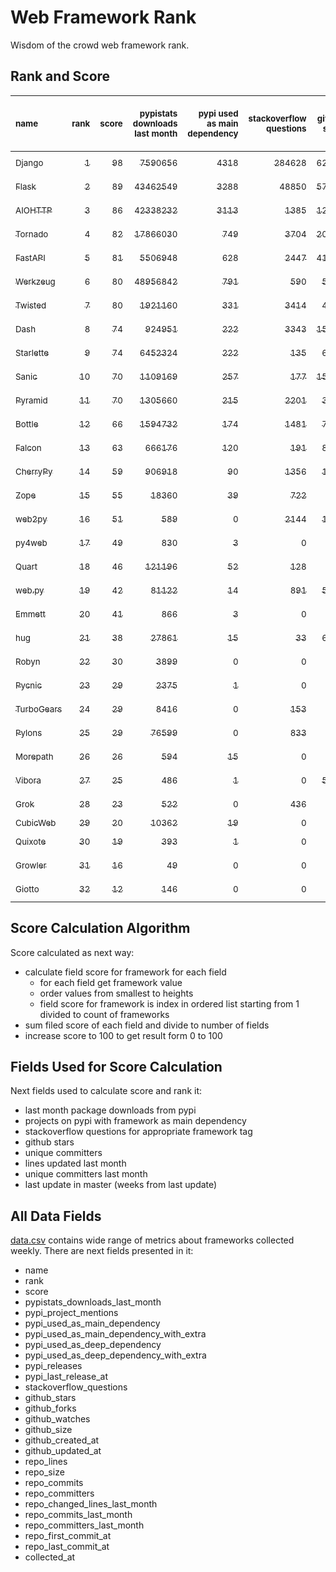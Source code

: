 # Web Framework Rank
Wisdom of the crowd web framework rank.

## Rank and Score
<sub>name</sub> | <sub>rank</sub> | <sub>score</sub> | <sub>pypistats downloads last month</sub> | <sub>pypi used as main dependency</sub> | <sub>stackoverflow questions</sub> | <sub>github stars</sub> | <sub>repo unique committers</sub> | <sub>repo changed lines last month</sub> | <sub>repo unique committers last month</sub> | <sub>repo last commit</sub>
:--- | ---: | ---: | ---: | ---: | ---: | ---: | ---: | ---: | ---: | ---:
[<sub>Django</sub>](https://github.com/django/django "first commit: 2005-07-13") | [<sub>1</sub>](# "  +0 last week") | [<sub>98</sub>](# "  +2 last week") | [<sub>7590656</sub>](# "  #5 in pypistats downloads last month +2.87% last week") | [<sub>4318</sub>](# "  #1 in pypi used as main dependency +0.23% last week") | [<sub>284628</sub>](# "  #1 in stackoverflow questions +0.18% last week") | [<sub>62314</sub>](# "  #1 in github stars +0.25% last week") | [<sub>2649</sub>](# "  #1 in repo unique committers +0.23% last week") | [<sub>250325</sub>](# "▲ #1 in repo changed lines last month +3849.59% last week") | [<sub>40</sub>](# "  #1 in repo unique committers last month -2.44% last week") | [<sub>2022-02-12</sub>](# "  #1 in repo last commit 1 week ago")
[<sub>Flask</sub>](https://github.com/pallets/flask "first commit: 2010-04-06; uses: Werkzeug") | [<sub>2</sub>](# "▲ +4 last week") | [<sub>89</sub>](# "▲ +11 last week") | [<sub>43462549</sub>](# "  #2 in pypistats downloads last month -3.3% last week") | [<sub>3288</sub>](# "  #2 in pypi used as main dependency +0.37% last week") | [<sub>48850</sub>](# "  #2 in stackoverflow questions +0.11% last week") | [<sub>57916</sub>](# "  #2 in github stars +0.15% last week") | [<sub>772</sub>](# "  #2 in repo unique committers +0.65% last week") | [<sub>1527</sub>](# "▲ #10 in repo changed lines last month +613.55% last week") | [<sub>7</sub>](# "▲ #6 in repo unique committers last month +600.0% last week") | [<sub>2022-02-09</sub>](# "▲ #4 in repo last commit 1 week ago")
[<sub>AIOHTTP</sub>](https://github.com/aio-libs/aiohttp "first commit: 2013-10-01") | [<sub>3</sub>](# "▲ +2 last week") | [<sub>86</sub>](# "▲ +4 last week") | [<sub>42338232</sub>](# "  #3 in pypistats downloads last month -2.33% last week") | [<sub>3113</sub>](# "  #3 in pypi used as main dependency +0.48% last week") | [<sub>1385</sub>](# "  #10 in stackoverflow questions +0.65% last week") | [<sub>12133</sub>](# "  #7 in github stars +0.2% last week") | [<sub>657</sub>](# "  #3 in repo unique committers +0.15% last week") | [<sub>720</sub>](# "▼ #12 in repo changed lines last month -3.36% last week") | [<sub>8</sub>](# "▲ #5 in repo unique committers last month +14.29% last week") | [<sub>2022-02-12</sub>](# "▲ #1 in repo last commit 1 week ago")
[<sub>Tornado</sub>](https://github.com/tornadoweb/tornado "first commit: 2009-09-09") | [<sub>4</sub>](# "▼ -2 last week") | [<sub>82</sub>](# "▼ -5 last week") | [<sub>17866030</sub>](# "  #4 in pypistats downloads last month -6.67% last week") | [<sub>749</sub>](# "  #5 in pypi used as main dependency +0.27% last week") | [<sub>3704</sub>](# "  #3 in stackoverflow questions +0.0% last week") | [<sub>20382</sub>](# "  #4 in github stars +0.02% last week") | [<sub>435</sub>](# "  #5 in repo unique committers +0.23% last week") | [<sub>1929</sub>](# "▼ #9 in repo changed lines last month +1.37% last week") | [<sub>3</sub>](# "▼ #13 in repo unique committers last month +0.0% last week") | [<sub>2022-02-08</sub>](# "▼ #4 in repo last commit 1 week ago")
[<sub>FastAPI</sub>](https://github.com/tiangolo/fastapi "first commit: 2018-12-05; uses: Starlette") | [<sub>5</sub>](# "▼ -2 last week") | [<sub>81</sub>](# "▼ -4 last week") | [<sub>5506948</sub>](# "  #7 in pypistats downloads last month +3.23% last week") | [<sub>628</sub>](# "  #6 in pypi used as main dependency +1.78% last week") | [<sub>2447</sub>](# "  #6 in stackoverflow questions +2.34% last week") | [<sub>41648</sub>](# "  #3 in github stars +0.61% last week") | [<sub>296</sub>](# "  #8 in repo unique committers +0.0% last week") | [<sub>3426</sub>](# "▼ #6 in repo changed lines last month -78.19% last week") | [<sub>10</sub>](# "▼ #4 in repo unique committers last month -9.09% last week") | [<sub>2022-02-01</sub>](# "▼ #15 in repo last commit 2 weeks ago")
[<sub>Werkzeug</sub>](https://github.com/pallets/werkzeug "first commit: 2007-05-04; used by: Flask and Quart") | [<sub>6</sub>](# "▲ +1 last week") | [<sub>80</sub>](# "▲ +3 last week") | [<sub>48956842</sub>](# "  #1 in pypistats downloads last month +0.71% last week") | [<sub>791</sub>](# "  #4 in pypi used as main dependency +0.25% last week") | [<sub>590</sub>](# "  #15 in stackoverflow questions -0.34% last week") | [<sub>5971</sub>](# "  #12 in github stars +0.13% last week") | [<sub>455</sub>](# "  #4 in repo unique committers +0.44% last week") | [<sub>4501</sub>](# "▲ #5 in repo changed lines last month +142.25% last week") | [<sub>6</sub>](# "▲ #7 in repo unique committers last month +100.0% last week") | [<sub>2022-02-10</sub>](# "  #4 in repo last commit 1 week ago")
[<sub>Twisted</sub>](https://github.com/twisted/twisted "first commit: 2001-07-09") | [<sub>7</sub>](# "▼ -3 last week") | [<sub>80</sub>](# "▼ -3 last week") | [<sub>1921160</sub>](# "  #8 in pypistats downloads last month +6.15% last week") | [<sub>331</sub>](# "  #7 in pypi used as main dependency +0.3% last week") | [<sub>3414</sub>](# "  #4 in stackoverflow questions +0.0% last week") | [<sub>4493</sub>](# "  #15 in github stars +0.31% last week") | [<sub>268</sub>](# "  #10 in repo unique committers +0.37% last week") | [<sub>42276</sub>](# "  #2 in repo changed lines last month +97.4% last week") | [<sub>12</sub>](# "▲ #3 in repo unique committers last month +50.0% last week") | [<sub>2022-02-11</sub>](# "▼ #4 in repo last commit 1 week ago")
[<sub>Dash</sub>](https://github.com/plotly/dash "first commit: 2015-04-10") | [<sub>8</sub>](# "  +0 last week") | [<sub>74</sub>](# "  -3 last week") | [<sub>924951</sub>](# "  #12 in pypistats downloads last month -2.73% last week") | [<sub>222</sub>](# "▲ #9 in pypi used as main dependency +2.3% last week") | [<sub>3343</sub>](# "  #5 in stackoverflow questions +0.66% last week") | [<sub>15909</sub>](# "  #5 in github stars +0.16% last week") | [<sub>129</sub>](# "  #16 in repo unique committers +0.0% last week") | [<sub>14635</sub>](# "▲ #3 in repo changed lines last month -1.51% last week") | [<sub>6</sub>](# "▼ #7 in repo unique committers last month -25.0% last week") | [<sub>2022-01-31</sub>](# "▼ #15 in repo last commit 2 weeks ago")
[<sub>Starlette</sub>](https://github.com/encode/starlette "first commit: 2018-06-25; used by: FastAPI") | [<sub>9</sub>](# "  +0 last week") | [<sub>74</sub>](# "  +2 last week") | [<sub>6452324</sub>](# "  #6 in pypistats downloads last month +3.58% last week") | [<sub>222</sub>](# "  #9 in pypi used as main dependency +0.91% last week") | [<sub>135</sub>](# "  #20 in stackoverflow questions +0.0% last week") | [<sub>6619</sub>](# "▲ #10 in github stars +0.62% last week") | [<sub>204</sub>](# "  #12 in repo unique committers +2.51% last week") | [<sub>2654</sub>](# "▲ #7 in repo changed lines last month +117.36% last week") | [<sub>20</sub>](# "  #2 in repo unique committers last month +5.26% last week") | [<sub>2022-02-11</sub>](# "  #4 in repo last commit 1 week ago")
[<sub>Sanic</sub>](https://github.com/sanic-org/sanic "first commit: 2016-05-26") | [<sub>10</sub>](# "  +0 last week") | [<sub>70</sub>](# "  -1 last week") | [<sub>1109169</sub>](# "  #11 in pypistats downloads last month -8.39% last week") | [<sub>257</sub>](# "  #8 in pypi used as main dependency +0.0% last week") | [<sub>177</sub>](# "  #18 in stackoverflow questions +0.0% last week") | [<sub>15838</sub>](# "  #6 in github stars +0.08% last week") | [<sub>342</sub>](# "  #7 in repo unique committers +0.0% last week") | [<sub>2474</sub>](# "▼ #8 in repo changed lines last month -19.68% last week") | [<sub>2</sub>](# "▼ #16 in repo unique committers last month +0.0% last week") | [<sub>2022-02-08</sub>](# "  #4 in repo last commit 1 week ago")
[<sub>Pyramid</sub>](https://github.com/Pylons/pyramid "first commit: 2008-07-04; used by: CubicWeb") | [<sub>11</sub>](# "▲ +4 last week") | [<sub>70</sub>](# "▲ +16 last week") | [<sub>1305660</sub>](# "  #10 in pypistats downloads last month +0.27% last week") | [<sub>215</sub>](# "  #11 in pypi used as main dependency +0.0% last week") | [<sub>2201</sub>](# "  #7 in stackoverflow questions +0.14% last week") | [<sub>3633</sub>](# "  #16 in github stars +0.08% last week") | [<sub>357</sub>](# "  #6 in repo unique committers +0.85% last week") | [<sub>384</sub>](# "▲ #16 in repo changed lines last month +100% last week") | [<sub>4</sub>](# "▲ #10 in repo unique committers last month +100% last week") | [<sub>2022-02-07</sub>](# "▲ #4 in repo last commit 1 week ago")
[<sub>Bottle</sub>](https://github.com/bottlepy/bottle "first commit: 2009-06-30") | [<sub>12</sub>](# "▼ -1 last week") | [<sub>66</sub>](# "▼ -4 last week") | [<sub>1594732</sub>](# "  #9 in pypistats downloads last month +3.4% last week") | [<sub>174</sub>](# "  #12 in pypi used as main dependency +0.0% last week") | [<sub>1481</sub>](# "  #9 in stackoverflow questions +0.07% last week") | [<sub>7521</sub>](# "  #9 in github stars +0.15% last week") | [<sub>224</sub>](# "  #11 in repo unique committers +0.0% last week") | [<sub>24</sub>](# "▼ #20 in repo changed lines last month +0.0% last week") | [<sub>6</sub>](# "  #7 in repo unique committers last month +0.0% last week") | [<sub>2022-02-02</sub>](# "▼ #15 in repo last commit 2 weeks ago")
[<sub>Falcon</sub>](https://github.com/falconry/falcon "first commit: 2012-12-06; used by: hug") | [<sub>13</sub>](# "▼ -1 last week") | [<sub>63</sub>](# "▼ -1 last week") | [<sub>666176</sub>](# "  #14 in pypistats downloads last month +1.36% last week") | [<sub>120</sub>](# "  #13 in pypi used as main dependency +0.84% last week") | [<sub>191</sub>](# "  #17 in stackoverflow questions +0.53% last week") | [<sub>8691</sub>](# "  #8 in github stars +0.14% last week") | [<sub>191</sub>](# "  #13 in repo unique committers +0.0% last week") | [<sub>394</sub>](# "  #15 in repo changed lines last month -5.97% last week") | [<sub>3</sub>](# "▼ #13 in repo unique committers last month -25.0% last week") | [<sub>2022-02-07</sub>](# "  #4 in repo last commit 1 week ago")
[<sub>CherryPy</sub>](https://github.com/cherrypy/cherrypy "first commit: 2004-11-20") | [<sub>14</sub>](# "▼ -1 last week") | [<sub>59</sub>](# "▼ -3 last week") | [<sub>906918</sub>](# "  #13 in pypistats downloads last month +22.7% last week") | [<sub>90</sub>](# "  #14 in pypi used as main dependency +0.0% last week") | [<sub>1356</sub>](# "  #11 in stackoverflow questions +0.15% last week") | [<sub>1497</sub>](# "  #18 in github stars +0.2% last week") | [<sub>145</sub>](# "  #15 in repo unique committers +0.0% last week") | [<sub>462</sub>](# "  #14 in repo changed lines last month +0.0% last week") | [<sub>4</sub>](# "▼ #10 in repo unique committers last month +0.0% last week") | [<sub>2022-02-01</sub>](# "▼ #15 in repo last commit 2 weeks ago")
[<sub>Zope</sub>](https://github.com/zopefoundation/Zope "first commit: 1996-06-17") | [<sub>15</sub>](# "▼ -1 last week") | [<sub>55</sub>](# "▼ -1 last week") | [<sub>18360</sub>](# "  #19 in pypistats downloads last month -5.89% last week") | [<sub>39</sub>](# "  #16 in pypi used as main dependency +0.0% last week") | [<sub>722</sub>](# "  #14 in stackoverflow questions +0.0% last week") | [<sub>281</sub>](# "  #25 in github stars +0.0% last week") | [<sub>171</sub>](# "  #14 in repo unique committers +0.0% last week") | [<sub>966</sub>](# "▼ #11 in repo changed lines last month +13.78% last week") | [<sub>3</sub>](# "▼ #13 in repo unique committers last month +0.0% last week") | [<sub>2022-02-07</sub>](# "  #4 in repo last commit 1 week ago")
[<sub>web2py</sub>](https://github.com/web2py/web2py "first commit: 2011-11-23") | [<sub>16</sub>](# "  +0 last week") | [<sub>51</sub>](# "  +0 last week") | [<sub>589</sub>](# "▼ #27 in pypistats downloads last month -3.28% last week") | [<sub>0</sub>](# "  #26 in pypi used as main dependency +100% last week") | [<sub>2144</sub>](# "  #8 in stackoverflow questions -0.09% last week") | [<sub>1973</sub>](# "  #17 in github stars +0.0% last week") | [<sub>271</sub>](# "  #9 in repo unique committers +0.0% last week") | [<sub>68</sub>](# "  #18 in repo changed lines last month +74.36% last week") | [<sub>2</sub>](# "▼ #16 in repo unique committers last month +0.0% last week") | [<sub>2022-02-08</sub>](# "  #4 in repo last commit 1 week ago")
[<sub>py4web</sub>](https://github.com/web2py/py4web "first commit: 2019-03-25") | [<sub>17</sub>](# "▲ +1 last week") | [<sub>49</sub>](# "▲ +1 last week") | [<sub>830</sub>](# "▼ #25 in pypistats downloads last month -12.91% last week") | [<sub>3</sub>](# "  #21 in pypi used as main dependency +0.0% last week") | [<sub>0</sub>](# "  #23 in stackoverflow questions +100% last week") | [<sub>171</sub>](# "  #27 in github stars +0.59% last week") | [<sub>58</sub>](# "  #20 in repo unique committers +0.0% last week") | [<sub>13135</sub>](# "▼ #4 in repo changed lines last month -48.72% last week") | [<sub>4</sub>](# "▼ #10 in repo unique committers last month +0.0% last week") | [<sub>2022-02-12</sub>](# "▲ #1 in repo last commit 1 week ago")
[<sub>Quart</sub>](https://gitlab.com/pgjones/quart "first commit: 2017-05-14; uses: Werkzeug") | [<sub>18</sub>](# "▼ -1 last week") | [<sub>46</sub>](# "▼ -4 last week") | [<sub>121196</sub>](# "  #15 in pypistats downloads last month -4.75% last week") | [<sub>52</sub>](# "  #15 in pypi used as main dependency +0.0% last week") | [<sub>128</sub>](# "  #21 in stackoverflow questions +0.79% last week") | [<sub>987</sub>](# "  #19 in github stars +0.1% last week") | [<sub>66</sub>](# "  #19 in repo unique committers +0.0% last week") | [<sub>51</sub>](# "▼ #19 in repo changed lines last month +0.0% last week") | [<sub>1</sub>](# "▼ #20 in repo unique committers last month +0.0% last week") | [<sub>2022-02-02</sub>](# "▼ #15 in repo last commit 2 weeks ago")
[<sub>web.py</sub>](https://github.com/webpy/webpy "first commit: 1970-01-01") | [<sub>19</sub>](# "  +0 last week") | [<sub>42</sub>](# "  +0 last week") | [<sub>81122</sub>](# "  #16 in pypistats downloads last month -1.59% last week") | [<sub>14</sub>](# "  #20 in pypi used as main dependency +0.0% last week") | [<sub>891</sub>](# "  #12 in stackoverflow questions +0.11% last week") | [<sub>5654</sub>](# "  #14 in github stars -0.04% last week") | [<sub>89</sub>](# "  #18 in repo unique committers +0.0% last week") | [<sub>0</sub>](# "▼ #22 in repo changed lines last month +100% last week") | [<sub>0</sub>](# "▼ #22 in repo unique committers last month +100% last week") | [<sub>2021-09-02</sub>](# "  #23 in repo last commit 24 weeks ago")
[<sub>Emmett</sub>](https://github.com/emmett-framework/emmett "first commit: 2014-10-22") | [<sub>20</sub>](# "▲ +1 last week") | [<sub>41</sub>](# "▲ +3 last week") | [<sub>866</sub>](# "▲ #24 in pypistats downloads last month +4.59% last week") | [<sub>3</sub>](# "  #21 in pypi used as main dependency +0.0% last week") | [<sub>0</sub>](# "  #23 in stackoverflow questions +100% last week") | [<sub>742</sub>](# "  #21 in github stars -0.27% last week") | [<sub>22</sub>](# "  #26 in repo unique committers +0.0% last week") | [<sub>484</sub>](# "▼ #13 in repo changed lines last month -32.5% last week") | [<sub>2</sub>](# "▼ #16 in repo unique committers last month +0.0% last week") | [<sub>2022-02-08</sub>](# "▲ #4 in repo last commit 1 week ago")
[<sub>hug</sub>](https://github.com/hugapi/hug "first commit: 2015-07-17; uses: Falcon") | [<sub>21</sub>](# "▼ -1 last week") | [<sub>38</sub>](# "▼ +0 last week") | [<sub>27861</sub>](# "  #18 in pypistats downloads last month +2.39% last week") | [<sub>15</sub>](# "  #18 in pypi used as main dependency +0.0% last week") | [<sub>33</sub>](# "  #22 in stackoverflow questions +0.0% last week") | [<sub>6602</sub>](# "▼ #11 in github stars +0.14% last week") | [<sub>123</sub>](# "  #17 in repo unique committers +0.0% last week") | [<sub>0</sub>](# "▼ #22 in repo changed lines last month +100% last week") | [<sub>0</sub>](# "▼ #22 in repo unique committers last month +100% last week") | [<sub>2020-08-10</sub>](# "  #27 in repo last commit 79 weeks ago")
[<sub>Robyn</sub>](https://github.com/sansyrox/robyn "first commit: 2021-05-22") | [<sub>22</sub>](# "  +0 last week") | [<sub>30</sub>](# "  -4 last week") | [<sub>3899</sub>](# "  #22 in pypistats downloads last month -19.87% last week") | [<sub>0</sub>](# "  #26 in pypi used as main dependency +100% last week") | [<sub>0</sub>](# "  #23 in stackoverflow questions +100% last week") | [<sub>349</sub>](# "  #24 in github stars +0.29% last week") | [<sub>10</sub>](# "  #28 in repo unique committers +0.0% last week") | [<sub>372</sub>](# "▼ #17 in repo changed lines last month -23.77% last week") | [<sub>1</sub>](# "▼ #20 in repo unique committers last month -50.0% last week") | [<sub>2022-01-24</sub>](# "▼ #20 in repo last commit 3 weeks ago")
[<sub>Pycnic</sub>](https://github.com/nullism/pycnic "first commit: 2015-11-04") | [<sub>23</sub>](# "  +0 last week") | [<sub>29</sub>](# "  -2 last week") | [<sub>2375</sub>](# "  #23 in pypistats downloads last month -3.69% last week") | [<sub>1</sub>](# "  #23 in pypi used as main dependency +0.0% last week") | [<sub>0</sub>](# "  #23 in stackoverflow questions +100% last week") | [<sub>155</sub>](# "  #28 in github stars +0.65% last week") | [<sub>11</sub>](# "  #27 in repo unique committers +0.0% last week") | [<sub>6</sub>](# "▼ #21 in repo changed lines last month +0.0% last week") | [<sub>2</sub>](# "▼ #16 in repo unique committers last month +0.0% last week") | [<sub>2022-01-21</sub>](# "▼ #21 in repo last commit 4 weeks ago")
[<sub>TurboGears</sub>](https://github.com/TurboGears/tg2 "first commit: 2007-06-27") | [<sub>24</sub>](# "  +0 last week") | [<sub>29</sub>](# "  +0 last week") | [<sub>8416</sub>](# "  #21 in pypistats downloads last month +10.84% last week") | [<sub>0</sub>](# "  #26 in pypi used as main dependency +100% last week") | [<sub>153</sub>](# "  #19 in stackoverflow questions -0.65% last week") | [<sub>774</sub>](# "  #20 in github stars -0.13% last week") | [<sub>35</sub>](# "  #23 in repo unique committers +0.0% last week") | [<sub>0</sub>](# "▼ #22 in repo changed lines last month +100% last week") | [<sub>0</sub>](# "▼ #22 in repo unique committers last month +100% last week") | [<sub>2021-05-26</sub>](# "  #24 in repo last commit 38 weeks ago")
[<sub>Pylons</sub>](https://github.com/Pylons/pylons "first commit: 2006-02-18") | [<sub>25</sub>](# "  +0 last week") | [<sub>29</sub>](# "  +0 last week") | [<sub>76599</sub>](# "  #17 in pypistats downloads last month +3.34% last week") | [<sub>0</sub>](# "  #26 in pypi used as main dependency +100% last week") | [<sub>833</sub>](# "  #13 in stackoverflow questions +0.0% last week") | [<sub>216</sub>](# "  #26 in github stars +0.0% last week") | [<sub>36</sub>](# "  #22 in repo unique committers +0.0% last week") | [<sub>0</sub>](# "▼ #22 in repo changed lines last month +100% last week") | [<sub>0</sub>](# "▼ #22 in repo unique committers last month +100% last week") | [<sub>2018-01-12</sub>](# "  #30 in repo last commit 214 weeks ago")
[<sub>Morepath</sub>](https://github.com/morepath/morepath "first commit: 2013-07-17") | [<sub>26</sub>](# "  +0 last week") | [<sub>26</sub>](# "  +0 last week") | [<sub>594</sub>](# "▲ #26 in pypistats downloads last month +0.17% last week") | [<sub>15</sub>](# "  #18 in pypi used as main dependency +0.0% last week") | [<sub>0</sub>](# "  #23 in stackoverflow questions +100% last week") | [<sub>391</sub>](# "  #23 in github stars +0.0% last week") | [<sub>27</sub>](# "  #24 in repo unique committers +0.0% last week") | [<sub>0</sub>](# "▼ #22 in repo changed lines last month +100% last week") | [<sub>0</sub>](# "▼ #22 in repo unique committers last month +100% last week") | [<sub>2021-04-18</sub>](# "  #25 in repo last commit 43 weeks ago")
[<sub>Vibora</sub>](https://github.com/vibora-io/vibora "first commit: 2018-06-13") | [<sub>27</sub>](# "  +0 last week") | [<sub>25</sub>](# "  +0 last week") | [<sub>486</sub>](# "  #29 in pypistats downloads last month +16.55% last week") | [<sub>1</sub>](# "  #23 in pypi used as main dependency +0.0% last week") | [<sub>0</sub>](# "  #23 in stackoverflow questions +100% last week") | [<sub>5725</sub>](# "  #13 in github stars -0.03% last week") | [<sub>27</sub>](# "  #24 in repo unique committers +0.0% last week") | [<sub>0</sub>](# "▼ #22 in repo changed lines last month +100% last week") | [<sub>0</sub>](# "▼ #22 in repo unique committers last month +100% last week") | [<sub>2019-02-11</sub>](# "  #29 in repo last commit 157 weeks ago")
[<sub>Grok</sub>](https://github.com/zopefoundation/grok "first commit: 2006-10-14") | [<sub>28</sub>](# "  +0 last week") | [<sub>23</sub>](# "  +0 last week") | [<sub>522</sub>](# "  #28 in pypistats downloads last month -8.42% last week") | [<sub>0</sub>](# "  #26 in pypi used as main dependency +100% last week") | [<sub>436</sub>](# "  #16 in stackoverflow questions -0.23% last week") | [<sub>20</sub>](# "  #31 in github stars +0.0% last week") | [<sub>40</sub>](# "  #21 in repo unique committers +0.0% last week") | [<sub>0</sub>](# "▼ #22 in repo changed lines last month +100% last week") | [<sub>0</sub>](# "▼ #22 in repo unique committers last month +100% last week") | [<sub>2020-09-02</sub>](# "  #26 in repo last commit 76 weeks ago")
[<sub>CubicWeb</sub>](https://forge.extranet.logilab.fr/cubicweb/cubicweb "uses: Pyramid") | [<sub>29</sub>](# "  +0 last week") | [<sub>20</sub>](# "  +0 last week") | [<sub>10362</sub>](# "  #20 in pypistats downloads last month +18.18% last week") | [<sub>19</sub>](# "  #17 in pypi used as main dependency +0.0% last week") | [<sub>0</sub>](# "  #23 in stackoverflow questions +100% last week") | [<sub>0</sub>](# "  #32 in github stars +100% last week") | [<sub>0</sub>](# "  #32 in repo unique committers +100% last week") | [<sub>0</sub>](# "▼ #22 in repo changed lines last month +100% last week") | [<sub>0</sub>](# "▼ #22 in repo unique committers last month +100% last week") | [<sub></sub>](# "  #31 in repo last commit")
[<sub>Quixote</sub>](https://github.com/nascheme/quixote "first commit: 2006-03-16") | [<sub>30</sub>](# "  +0 last week") | [<sub>19</sub>](# "  -1 last week") | [<sub>393</sub>](# "  #30 in pypistats downloads last month +11.02% last week") | [<sub>1</sub>](# "  #23 in pypi used as main dependency +0.0% last week") | [<sub>0</sub>](# "  #23 in stackoverflow questions +100% last week") | [<sub>79</sub>](# "  #29 in github stars +0.0% last week") | [<sub>6</sub>](# "  #29 in repo unique committers +0.0% last week") | [<sub>0</sub>](# "▼ #22 in repo changed lines last month +100% last week") | [<sub>0</sub>](# "▼ #22 in repo unique committers last month +100% last week") | [<sub>2021-12-20</sub>](# "▼ #22 in repo last commit 8 weeks ago")
[<sub>Growler</sub>](https://github.com/pyGrowler/Growler "first commit: 2014-08-17") | [<sub>31</sub>](# "  +0 last week") | [<sub>16</sub>](# "  -1 last week") | [<sub>49</sub>](# "  #32 in pypistats downloads last month -38.75% last week") | [<sub>0</sub>](# "  #26 in pypi used as main dependency +100% last week") | [<sub>0</sub>](# "  #23 in stackoverflow questions +100% last week") | [<sub>686</sub>](# "  #22 in github stars +0.0% last week") | [<sub>6</sub>](# "  #29 in repo unique committers +0.0% last week") | [<sub>0</sub>](# "▼ #22 in repo changed lines last month +100% last week") | [<sub>0</sub>](# "▼ #22 in repo unique committers last month +100% last week") | [<sub>2020-03-08</sub>](# "  #28 in repo last commit 101 weeks ago")
[<sub>Giotto</sub>](https://github.com/priestc/giotto "first commit: 2012-02-26") | [<sub>32</sub>](# "  +0 last week") | [<sub>12</sub>](# "  +0 last week") | [<sub>146</sub>](# "  #31 in pypistats downloads last month -14.62% last week") | [<sub>0</sub>](# "  #26 in pypi used as main dependency +100% last week") | [<sub>0</sub>](# "  #23 in stackoverflow questions +100% last week") | [<sub>54</sub>](# "  #30 in github stars +0.0% last week") | [<sub>3</sub>](# "  #31 in repo unique committers +0.0% last week") | [<sub>0</sub>](# "▼ #22 in repo changed lines last month +100% last week") | [<sub>0</sub>](# "▼ #22 in repo unique committers last month +100% last week") | [<sub>2013-10-07</sub>](# "  #31 in repo last commit 436 weeks ago")

## Score Calculation Algorithm
Score calculated as next way:
- calculate field score for framework for each field
  - for each field get framework value
  - order values from smallest to heights
  - field score for framework is index in ordered list starting from 1 divided to count of frameworks
- sum filed score of each field and divide to number of fields
- increase score to 100 to get result form 0 to 100

## Fields Used for Score Calculation
Next fields used to calculate score and rank it:
- last month package downloads from pypi
- projects on pypi with framework as main dependency
- stackoverflow questions for appropriate framework tag
- github stars
- unique committers
- lines updated last month
- unique committers last month
- last update in master (weeks from last update)

## All Data Fields
[data.csv](data.csv) contains wide range of metrics about frameworks collected weekly.
There are next fields presented in it: 

- name
- rank
- score
- pypistats_downloads_last_month
- pypi_project_mentions
- pypi_used_as_main_dependency
- pypi_used_as_main_dependency_with_extra
- pypi_used_as_deep_dependency
- pypi_used_as_deep_dependency_with_extra
- pypi_releases
- pypi_last_release_at
- stackoverflow_questions
- github_stars
- github_forks
- github_watches
- github_size
- github_created_at
- github_updated_at
- repo_lines
- repo_size
- repo_commits
- repo_committers
- repo_changed_lines_last_month
- repo_commits_last_month
- repo_committers_last_month
- repo_first_commit_at
- repo_last_commit_at
- collected_at
